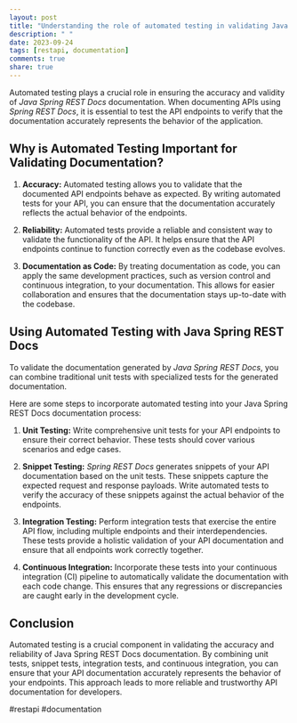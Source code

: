 ```yaml
---
layout: post
title: "Understanding the role of automated testing in validating Java Spring REST Docs documentation"
description: " "
date: 2023-09-24
tags: [restapi, documentation]
comments: true
share: true
---
```


Automated testing plays a crucial role in ensuring the accuracy and validity of *Java Spring REST Docs* documentation. When documenting APIs using *Spring REST Docs*, it is essential to test the API endpoints to verify that the documentation accurately represents the behavior of the application.

## Why is Automated Testing Important for Validating Documentation?

1. **Accuracy:** Automated testing allows you to validate that the documented API endpoints behave as expected. By writing automated tests for your API, you can ensure that the documentation accurately reflects the actual behavior of the endpoints.

2. **Reliability:** Automated tests provide a reliable and consistent way to validate the functionality of the API. It helps ensure that the API endpoints continue to function correctly even as the codebase evolves.

3. **Documentation as Code:** By treating documentation as code, you can apply the same development practices, such as version control and continuous integration, to your documentation. This allows for easier collaboration and ensures that the documentation stays up-to-date with the codebase.

## Using Automated Testing with Java Spring REST Docs

To validate the documentation generated by *Java Spring REST Docs*, you can combine traditional unit tests with specialized tests for the generated documentation.

Here are some steps to incorporate automated testing into your Java Spring REST Docs documentation process:

1. **Unit Testing:** Write comprehensive unit tests for your API endpoints to ensure their correct behavior. These tests should cover various scenarios and edge cases.

2. **Snippet Testing:** *Spring REST Docs* generates snippets of your API documentation based on the unit tests. These snippets capture the expected request and response payloads. Write automated tests to verify the accuracy of these snippets against the actual behavior of the endpoints.

3. **Integration Testing:** Perform integration tests that exercise the entire API flow, including multiple endpoints and their interdependencies. These tests provide a holistic validation of your API documentation and ensure that all endpoints work correctly together.

4. **Continuous Integration:** Incorporate these tests into your continuous integration (CI) pipeline to automatically validate the documentation with each code change. This ensures that any regressions or discrepancies are caught early in the development cycle.

## Conclusion

Automated testing is a crucial component in validating the accuracy and reliability of Java Spring REST Docs documentation. By combining unit tests, snippet tests, integration tests, and continuous integration, you can ensure that your API documentation accurately represents the behavior of your endpoints. This approach leads to more reliable and trustworthy API documentation for developers.

#restapi #documentation